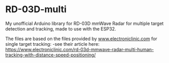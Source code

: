 # RD-03D-multi
My unofficial Arduino library for RD-03D mmWave Radar for multiple target detection and tracking, made to use with the ESP32.

The files are based on the files provided by www.electroniclinic.com for single target tracking:
  -see their article here: https://www.electroniclinic.com/rd-03d-mmwave-radar-multi-human-tracking-with-distance-speed-positioning/
